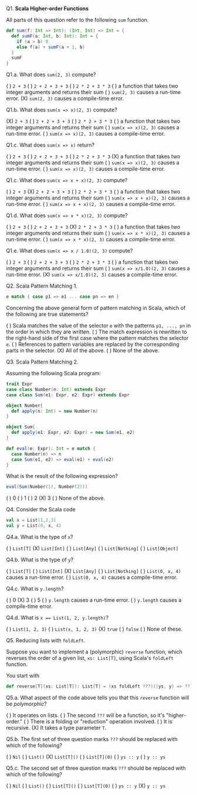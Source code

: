 Q1. **Scala Higher-order Functions**

All parts of this question refer to the following `sum` function.

```scala
def sum(f: Int => Int): (Int, Int) => Int = {
  def sumF(a: Int, b: Int): Int = {
    if (a > b) 0
    else f(a) + sumF(a + 1, b)
  }
  sumF
}
```

Q1.a. What does `sum(2, 3)` compute?

( ) `2 + 3`
( ) `2 + 2 + 3 + 3`
( ) `2 * 2 + 3 * 3`
( ) a function that takes two integer arguments and returns their sum
( ) `sum(2, 3)` causes a run-time error.
(X) `sum(2, 3)` causes a compile-time error.

Q1.b. What does `sum(x => x)(2, 3)` compute?

(X) `2 + 3`
( ) `2 + 2 + 3 + 3`
( ) `2 * 2 + 3 * 3`
( ) a function that takes two integer arguments and returns their sum
( ) `sum(x => x)(2, 3)` causes a run-time error.
( ) `sum(x => x)(2, 3)` causes a compile-time error.

Q1.c. What does `sum(x => x)` return?

( ) `2 + 3`
( ) `2 + 2 + 3 + 3`
( ) `2 * 2 + 3 * 3`
(X) a function that takes two integer arguments and returns their sum
( ) `sum(x => x)(2, 3)` causes a run-time error.
( ) `sum(x => x)(2, 3)` causes a compile-time error.

Q1.c. What does `sum(x => x + x)(2, 3)` compute?

( ) `2 + 3`
(X) `2 + 2 + 3 + 3`
( ) `2 * 2 + 3 * 3`
( ) a function that takes two integer arguments and returns their sum
( ) `sum(x => x + x)(2, 3)` causes a run-time error.
( ) `sum(x => x + x)(2, 3)` causes a compile-time error.

Q1.d. What does `sum(x => x * x)(2, 3)` compute?

( ) `2 + 3`
( ) `2 + 2 + 3 + 3`
(X) `2 * 2 + 3 * 3`
( ) a function that takes two integer arguments and returns their sum
( ) `sum(x => x * x)(2, 3)` causes a run-time error.
( ) `sum(x => x * x)(2, 3)` causes a compile-time error.

Q1.e. What does `sum(x => x / 1.0)(2, 3)` compute?

( ) `2 + 3`
( ) `2 + 2 + 3 + 3`
( ) `2 * 2 + 3 * 3`
( ) a function that takes two integer arguments and returns their sum
( ) `sum(x => x/1.0)(2, 3)` causes a run-time error.
(X) `sum(x => x/1.0)(2, 3)` causes a compile-time error.


Q2.  Scala Pattern Matching 1.

```scala
e match { case p1 => e1 ... case pn => en }
```

Concerning the above general form of pattern matching in Scala, which of the following are true statements?

( ) Scala matches the value of the selector `e` with the patterns `p1, ..., pn` in the order in which they are written.
( ) The match expression is rewritten to the right-hand side of the first case where the pattern matches the selector `e`.
( ) References to pattern variables are replaced by the corresponding parts in the selector.
(X) All of the above.
( ) None of the above.

Q3.  Scala Pattern Matching 2.

Assuming the following Scala program:

```scala
trait Expr
case class Number(n: Int) extends Expr
case class Sum(e1: Expr, e2: Expr) extends Expr

object Number{
  def apply(n: Int) = new Number(n)
}

object Sum{
  def apply(e1: Expr, e2: Expr) = new Sum(e1, e2)
}

def eval(e: Expr): Int = e match {
  case Number(n) => n
  case Sum(e1, e2) => eval(e1) + eval(e2)
}
```

What is the result of the following expression?

```scala
eval(Sum(Number(1), Number(2)))
```

( ) 0
( ) 1
( ) 2
(X) 3
( ) None of the above.

Q4. Consider the Scala code

```scala
val x = List(1,2,3)
val y = List(0, x, 4)
```

Q4.a. What is the type of `x`?

( ) `List[T]`
(X) `List[Int]`
( ) `List[Any]`
( ) `List[Nothing]`
( ) `List[Object]`

Q4.b. What is the type of `y`?

( ) `List[T]`
( ) `List[Int]`
(X) `List[Any]`
( ) `List[Nothing]`
( ) `List(0, x, 4)` causes a run-time error.
( ) `List(0, x, 4)` causes a compile-time error.

Q4.c. What is `y.length`?

( ) 0
(X) 3
( ) 5
( ) `y.length` causes a run-time error.
( ) `y.length` causes a compile-time error.

Q4.d. What is `x == List(1, 2, y.length)`?

( ) `List(1, 2, 3)`
( ) `List(x, 1, 2, 3)`
(X) `true`
( ) `false`
( ) None of these.


Q5. Reducing lists with `foldLeft`.

Suppose you want to implement a (polymorphic) `reverse` function, which reverses the order of a given list, `xs: List[T]`, using Scala's `foldLeft` function.

You start with

```scala
def reverse[T](xs: List[T]): List[T] = (xs foldLeft ???)((ys, y) => ???)
```

Q5.a. What aspect of the code above tells you that this `reverse` function will be *polymorphic*?

( ) It operates on lists.
( ) The second `???` will be a function, so it's "higher-order."
( ) There is a folding or "reduction" operation involved.
( ) It is recursive.
(X) It takes a type parameter `T`.

Q5.b. The first set of three question marks `???` should be replaced with which of the following?

( ) `Nil`
( ) `List()`
(X) `List[T]()`
( ) `List[T](0)`
( ) `ys :: y`
( ) `y :: ys`

Q5.c. The second set of three question marks `???` should be replaced with which of the following?

( ) `Nil`
( ) `List()`
( ) `List[T]()`
( ) `List[T](0)`
( ) `ys :: y`
(X) `y :: ys`
